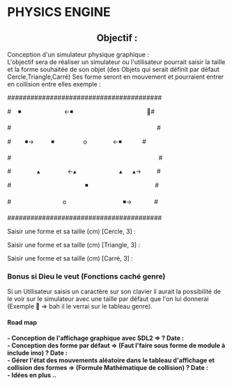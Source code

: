 <link href="https://cdn.jsdelivr.net/npm/bootstrap@5.2.2/dist/css/bootstrap.min.css" rel="stylesheet" integrity="sha384Zenh87qX5JnK2Jl0vWa8Ck2rdkQ2Bzep5IDxbcnCeuOxjzrPF/et3URy9Bv1WTRi" crossorigin="anonymous">

<h1 class="text-center">PHYSICS ENGINE</h1>
<h2 align="center">Objectif :</h2>
<p align="left mb-2">Conception d'un simulateur physique graphique : <br>
L'objectif sera de réaliser un simulateur ou l'utilisateur pourrait saisir la taille et la forme souhaitée de son objet (des Objets qui serait définit par défaut Cercle,Triangle,Carré) Ses forme seront en mouvement et pourraient entrer en collision entre elles exemple :
</p>

<p>########################################<p>
<p>#&nbsp;&nbsp;&nbsp;&nbsp;◾️&nbsp;&nbsp;&nbsp;&nbsp;&nbsp;&nbsp;&nbsp;&nbsp;&nbsp;&nbsp;&nbsp;&nbsp;&nbsp;&nbsp;&nbsp;&nbsp;&nbsp;&nbsp;&nbsp;&nbsp;&nbsp;&nbsp;&nbsp;&nbsp;&nbsp;<-◾️&nbsp;&nbsp;&nbsp;&nbsp;&nbsp;&nbsp;&nbsp;&nbsp;&nbsp;&nbsp;&nbsp;&nbsp;&nbsp;&nbsp;&nbsp;&nbsp;&nbsp;&nbsp;&nbsp;&nbsp;&nbsp;&nbsp;&nbsp;&nbsp;&nbsp;&nbsp;&nbsp;&nbsp;&nbsp;&nbsp;&nbsp;&nbsp;&nbsp;&nbsp;&nbsp;&nbsp;&nbsp;&nbsp;&nbsp;&nbsp;&nbsp;&nbsp;&nbsp;#<p>
<p>#&nbsp;&nbsp;&nbsp;&nbsp;&nbsp;&nbsp;&nbsp;&nbsp;&nbsp;&nbsp;&nbsp;&nbsp;&nbsp;&nbsp;&nbsp;&nbsp;&nbsp;&nbsp;&nbsp;&nbsp;&nbsp;&nbsp;&nbsp;&nbsp;&nbsp;&nbsp;&nbsp;&nbsp;&nbsp;&nbsp;&nbsp;&nbsp;&nbsp;&nbsp;&nbsp;&nbsp;&nbsp;&nbsp;&nbsp;&nbsp;&nbsp;&nbsp;&nbsp;&nbsp;&nbsp;&nbsp;&nbsp;&nbsp;&nbsp;&nbsp;&nbsp;&nbsp;&nbsp;&nbsp;&nbsp;&nbsp;&nbsp;&nbsp;&nbsp;&nbsp;&nbsp;&nbsp;&nbsp;&nbsp;&nbsp;&nbsp;&nbsp;&nbsp;&nbsp;&nbsp;&nbsp;&nbsp;&nbsp;&nbsp;&nbsp;&nbsp;&nbsp;&nbsp;&nbsp;&nbsp;&nbsp;&nbsp;&nbsp;&nbsp;&nbsp;#<p>
<p>#&nbsp;&nbsp;&nbsp;&nbsp;&nbsp;&nbsp;&nbsp;&nbsp;◾️->&nbsp;&nbsp;&nbsp;&nbsp;&nbsp;&nbsp;&nbsp;&nbsp;&nbsp;&nbsp;◾️&nbsp;&nbsp;&nbsp;&nbsp;&nbsp;&nbsp;&nbsp;&nbsp;&nbsp;&nbsp;&nbsp;&nbsp;&nbsp;&nbsp;&nbsp;&nbsp;&nbsp;o&nbsp;&nbsp;&nbsp;&nbsp;&nbsp;&nbsp;&nbsp;&nbsp;&nbsp;&nbsp;&nbsp;&nbsp;&nbsp;&nbsp;&nbsp;<-◾️&nbsp;&nbsp;&nbsp;&nbsp;&nbsp;&nbsp;&nbsp;&nbsp;&nbsp;&nbsp;&nbsp;&nbsp;#<p>
<p>#&nbsp;&nbsp;&nbsp;&nbsp;&nbsp;&nbsp;&nbsp;&nbsp;&nbsp;&nbsp;&nbsp;&nbsp;&nbsp;&nbsp;&nbsp;&nbsp;&nbsp;&nbsp;&nbsp;&nbsp;&nbsp;&nbsp;&nbsp;&nbsp;&nbsp;&nbsp;&nbsp;&nbsp;&nbsp;&nbsp;&nbsp;&nbsp;&nbsp;&nbsp;&nbsp;&nbsp;&nbsp;&nbsp;&nbsp;&nbsp;&nbsp;&nbsp;&nbsp;&nbsp;&nbsp;&nbsp;&nbsp;&nbsp;&nbsp;&nbsp;&nbsp;&nbsp;&nbsp;&nbsp;&nbsp;&nbsp;&nbsp;&nbsp;&nbsp;&nbsp;&nbsp;&nbsp;&nbsp;&nbsp;&nbsp;&nbsp;&nbsp;&nbsp;&nbsp;&nbsp;&nbsp;&nbsp;&nbsp;&nbsp;&nbsp;&nbsp;&nbsp;&nbsp;&nbsp;&nbsp;&nbsp;&nbsp;&nbsp;&nbsp;&nbsp;&nbsp;#<p>
<p>#&nbsp;&nbsp;&nbsp;&nbsp;&nbsp;&nbsp;&nbsp;&nbsp;&nbsp;&nbsp;&nbsp;&nbsp;&nbsp;&nbsp;&nbsp;▴&nbsp;&nbsp;&nbsp;&nbsp;&nbsp;&nbsp;&nbsp;&nbsp;&nbsp;&nbsp;&nbsp;&nbsp;&nbsp;&nbsp;&nbsp;&nbsp;<-▴&nbsp;&nbsp;&nbsp;&nbsp;&nbsp;&nbsp;&nbsp;&nbsp;&nbsp;&nbsp;&nbsp;&nbsp;&nbsp;&nbsp;&nbsp;&nbsp;&nbsp;&nbsp;&nbsp;&nbsp;&nbsp;&nbsp;&nbsp;&nbsp;&nbsp;▴&nbsp;&nbsp;&nbsp;&nbsp;&nbsp;&nbsp;▴->&nbsp;&nbsp;&nbsp;&nbsp;&nbsp;&nbsp;&nbsp;&nbsp;&nbsp;#<p>
<p>#&nbsp;&nbsp;&nbsp;&nbsp;&nbsp;&nbsp;&nbsp;&nbsp;&nbsp;&nbsp;&nbsp;&nbsp;&nbsp;&nbsp;&nbsp;&nbsp;&nbsp;&nbsp;&nbsp;&nbsp;&nbsp;&nbsp;&nbsp;&nbsp;&nbsp;&nbsp;&nbsp;&nbsp;&nbsp;&nbsp;&nbsp;&nbsp;&nbsp;&nbsp;&nbsp;&nbsp;&nbsp;&nbsp;&nbsp;&nbsp;&nbsp;&nbsp;&nbsp;◾️&nbsp;&nbsp;&nbsp;&nbsp;&nbsp;&nbsp;&nbsp;&nbsp;&nbsp;&nbsp;&nbsp;&nbsp;&nbsp;&nbsp;&nbsp;&nbsp;&nbsp;&nbsp;&nbsp;&nbsp;&nbsp;&nbsp;&nbsp;&nbsp;&nbsp;&nbsp;&nbsp;&nbsp;&nbsp;&nbsp;&nbsp;&nbsp;&nbsp;&nbsp;&nbsp;&nbsp;&nbsp;&nbsp;&nbsp;#<p>
<p>#&nbsp;&nbsp;&nbsp;&nbsp;&nbsp;&nbsp;&nbsp;&nbsp;&nbsp;&nbsp;&nbsp;&nbsp;&nbsp;&nbsp;&nbsp;&nbsp;&nbsp;&nbsp;&nbsp;&nbsp;&nbsp;&nbsp;&nbsp;&nbsp;&nbsp;&nbsp;&nbsp;&nbsp;&nbsp;&nbsp;o&nbsp;&nbsp;&nbsp;&nbsp;&nbsp;&nbsp;&nbsp;&nbsp;&nbsp;&nbsp;&nbsp;&nbsp;&nbsp;&nbsp;&nbsp;&nbsp;&nbsp;&nbsp;&nbsp;&nbsp;&nbsp;&nbsp;&nbsp;&nbsp;&nbsp;&nbsp;&nbsp;&nbsp;&nbsp;&nbsp;&nbsp;&nbsp;&nbsp;◾️->&nbsp;&nbsp;&nbsp;&nbsp;&nbsp;&nbsp;&nbsp;&nbsp;&nbsp;&nbsp;&nbsp;&nbsp;&nbsp;#<p>
<p>########################################<p>
<p align="left">Saisir une forme et sa taille (cm) [Cercle, 3] : <p>
<p align="left">Saisir une forme et sa taille (cm) [Triangle, 3] : <p>
<p align="left">Saisir une forme et sa taille (cm) [Carré, 3] : <p>

<h3>Bonus si Dieu le veut (Fonctions caché genre)</h3>
<p>Si un Utilisateur saisis un caractère sur son clavier il aurait la possibilité de le voir sur le simulateur avec une taille par défaut que l'on lui donnerai (Exemple  => bah il le verrai sur le tableau genre).</p>

<h4>Road map <h4>
- Conception de l'affichage graphique avec SDL2 => ?  Date : <br>
- Conception des forme par défaut => (Faut l'faire sous forme de module à include imo)  ? Date : <br>
- Gérer l'état des mouvements aléatoire dans le tableau d'affichage et collision des formes => (Formule Mathématique de collision) ? Date : <br>
- Idées en plus ..
</div>



